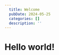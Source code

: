 ```yaml
---
  title: Welcome
  pubDate: 2024-05-25
  categories: []
  description: ''
---
```


# Hello world!  
